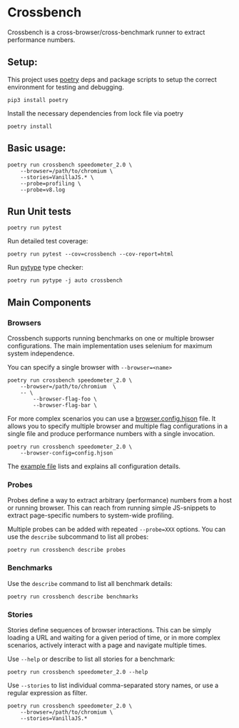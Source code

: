 # Crossbench

Crossbench is a cross-browser/cross-benchmark runner to extract performance
numbers.

## Setup:
This project uses [poetry](https://python-poetry.org/) deps and package scripts
to setup the correct environment for testing and debugging.

```
pip3 install poetry
```

Install the necessary dependencies from lock file via poetry

```
poetry install
```


## Basic usage:

```
poetry run crossbench speedometer_2.0 \
    --browser=/path/to/chromium \
    --stories=VanillaJS.* \
    --probe=profiling \
    --probe=v8.log
```

## Run Unit tests
```
poetry run pytest
```

Run detailed test coverage:
```
poetry run pytest --cov=crossbench --cov-report=html
```

Run [pytype](https://github.com/google/pytype) type checker:
```
poetry run pytype -j auto crossbench
```


## Main Components

### Browsers
Crossbench supports running benchmarks on one or multiple browser configurations.
The main implementation uses selenium for maximum system independence.

You can specify a single browser with `--browser=<name>`

```
poetry run crossbench speedometer_2.0 \
    --browser=/path/to/chromium  \
    -- \
        --browser-flag-foo \
        --browser-flag-bar \
```

For more complex scenarios you can use a
[browser.config.hjson](browser.config.example.hjson) file.
It allows you to specify multiple browser and multiple flag configurations in
a single file and produce performance numbers with a single invocation.

```
poetry run crossbench speedometer_2.0 \
    --browser-config=config.hjson
```

The [example file](browser.config.example.hjson) lists and explains all
configuration details.

### Probes
Probes define a way to extract arbitrary (performance) numbers from a
host or running browser. This can reach from running simple JS-snippets to
extract page-specific numbers to system-wide profiling.

Multiple probes can be added with repeated `--probe=XXX` options.
You can use the `describe` subcommand to list all probes:

```
poetry run crossbench describe probes
```

### Benchmarks
Use the `describe` command to list all benchmark details:

```
poetry run crossbench describe benchmarks
```

### Stories
Stories define sequences of browser interactions. This can be simply
loading a URL and waiting for a given period of time, or in more complex
scenarios, actively interact with a page and navigate multiple times.

Use `--help` or describe to list all stories for a benchmark:

```
poetry run crossbench speedometer_2.0 --help
```

Use `--stories` to list individual comma-separated story names, or use a
regular expression as filter.

```
poetry run crossbench speedometer_2.0 \
    --browser=/path/to/chromium \
    --stories=VanillaJS.*
```
